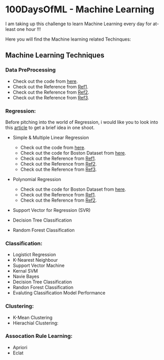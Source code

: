 # 100DaysOfML - Machine Learning
I am taking up this challenge to learn Machine Learning every day for at-least one hour !!!

Here you will find the Machine learning related Techinques:

## Machine Learning Techniques

### Data PreProcessing

  - Check out the code from [here](https://github.com/mankertales/100DaysOfML/blob/master/Machine_Learning/DataProcessing.md).
  - Check out the Reference from [Ref1](https://towardsdatascience.com/ways-to-detect-and-remove-the-outliers-404d16608dba).
  - Check out the Reference from [Ref2](https://towardsdatascience.com/feature-engineering-for-machine-learning-3a5e293a5114#7559).
  - Check out the Reference from [Ref3](https://medium.com/analytics-vidhya/feature-preprocessing-for-numerical-data-the-most-important-step-e9ed76151298).
  
### Regression:

Before pitching into the world of Regression, i would like you to look into this [article](https://www.analyticsvidhya.com/blog/2015/08/comprehensive-guide-regression/) to get a brief idea in one shoot.

- Simple & Multiple Linear Regression

  - Check out the code from [here](https://github.com/mankertales/100DaysOfML/blob/master/Machine_Learning/Multiple_Linear_Regression.md).
   - Check out the code for Boston Dataset from [here](https://github.com/mankertales/100DaysOfML/blob/master/Machine_Learning/Linear_Regression_boston.ipynb).
  - Check out the Reference from [Ref1](https://medium.com/@pytholabs/multivariate-linear-regression-from-scratch-in-python-5c4f219be6a).
  - Check out the Reference from [Ref2](https://www.datacamp.com/community/tutorials/essentials-linear-regression-python).
  - Check out the Reference from [Ref3](https://towardsdatascience.com/linear-regression-on-boston-housing-dataset-f409b7e4a155).
  
- Polynomial Regression

  - Check out the code for Boston Dataset from [here](https://github.com/mankertales/100DaysOfML/blob/master/Machine_Learning/Polynomial_Regression_boston.ipynb).
  - Check out the Reference from [Ref1](https://towardsdatascience.com/polynomial-regression-bbe8b9d97491).
  - Check out the Reference from [Ref2](https://www.analyticsvidhya.com/blog/2018/03/introduction-regression-splines-python-codes/).
  
- Support Vector for Regression (SVR)
- Decision Tree Classification
- Random Forest Classification

### Classification:

- Logistict Regression
- K-Nearest Neighbour
- Support Vector Machine
- Kernal SVM
- Navie Bayes
- Decision Tree Classification
- Randon Forest Classification
- Evaluting Classification Model Performance

### Clustering:

- K-Mean Clustering
- Hierachial Clustering:

### Assocation Rule Learning:

- Apriori
- Eclat

